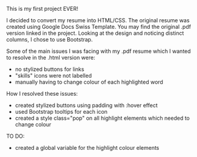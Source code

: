 This is my first project EVER!

I decided to convert my resume into HTML/CSS. 
The original resume was created using Google Docs Swiss Template. You may find the original .pdf version linked in the project.
Looking at the design and noticing distinct columns, I chose to use Bootstrap.

Some of the main issues I was facing with my .pdf resume which I wanted to resolve in the .html version were:
- no stylized buttons for links
- "skills" icons were not labelled
- manually having to change colour of each highlighted word

How I resolved these issues:
- created stylized buttons using padding with :hover effect
- used Bootstrap tooltips for each icon
- created a style class="pop" on all highlight elements which needed to change colour

TO DO:
- created a global variable for the highlight colour elements
